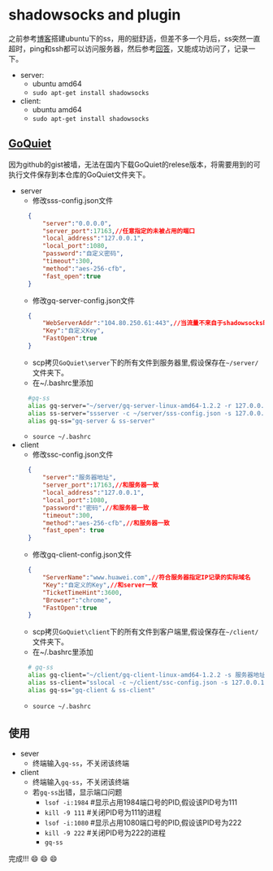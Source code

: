 # shadowsocks and plugin
之前参考[博客](https://www.mkswp.com/shadowsocks-server-setup/)搭建ubuntu下的ss，用的挺舒适，但差不多一个月后，ss突然一直超时，ping和ssh都可以访问服务器，然后参考[回答](https://github.com/shadowsocks/shadowsocks-windows/issues/2228)，又能成功访问了，记录一下。
- server: 
  - ubuntu amd64
  - `sudo apt-get install shadowsocks`
- client: 
  - ubuntu amd64
  - `sudo apt-get install shadowsocks`
## [GoQuiet](https://github.com/cbeuw/GoQuiet/wiki/GoQuiet)
因为github的gist被墙，无法在国内下载GoQuiet的relese版本，将需要用到的可执行文件保存到本仓库的GoQuiet文件夹下。

- server
  - 修改sss-config.json文件
  ```json
    {
        "server":"0.0.0.0",
        "server_port":17163,//任意指定的未被占用的端口
        "local_address":"127.0.0.1",
        "local_port":1080,
        "password":"自定义密码",
        "timeout":300,
        "method":"aes-256-cfb",
        "fast_open":true
    }
  ```
  - 修改gq-server-config.json文件
  ```json
    {
        "WebServerAddr":"104.80.250.61:443",//当流量不来自于shadowsocks时的重定向服务器，设置为客户端配置中ServerName域名的IP记录。
        "Key":"自定义Key",
        "FastOpen":true
    }
  ```
  - scp拷贝`GoQuiet\server`下的所有文件到服务器里,假设保存在`~/server/`文件夹下。
  - 在~/.bashrc里添加
  ```bash
    #gq-ss
    alias gq-server="~/server/gq-server-linux-amd64-1.2.2 -r 127.0.0.1:8388 -c gq-server-config.json"
    alias ss-server="ssserver -c ~/server/sss-config.json -s 127.0.0.1 -p 8388"#端口号和gq-server一致
    alias gq-ss="gq-server & ss-server"
  ```
  - `source ~/.bashrc`
- client
  - 修改ssc-config.json文件
  ```json
    {
        "server":"服务器地址",
        "server_port":17163,//和服务器一致
        "local_address":"127.0.0.1",
        "local_port":1080,
        "password":"密码",//和服务器一致
        "timeout":300,
        "method":"aes-256-cfb",//和服务器一致
        "fast_open": true
    }
  ```
  - 修改gq-client-config.json文件
  ```json
    {
        "ServerName":"www.huawei.com",//符合服务器指定IP记录的实际域名
        "Key":"自定义的Key",//和server一致
        "TicketTimeHint":3600,
        "Browser":"chrome",
        "FastOpen":true
    }
  ```
  - scp拷贝`GoQuiet\client`下的所有文件到客户端里,假设保存在`~/client/`文件夹下。
  - 在~/.bashrc里添加
  ```bash
    # gq-ss
    alias gq-client="~/client/gq-client-linux-amd64-1.2.2 -s 服务器地址 -l 1984 -c ~/client/gq-client-config.json"
    alias ss-client="sslocal -c ~/client/ssc-config.json -s 127.0.0.1 -p 1984 -l 1080"#-p的参数和gq-client里-l的参数一致
    alias gq-ss="gq-client & ss-client"
  ```
  - `source ~/.bashrc`

## 使用
- sever
  - 终端输入`gq-ss`，不关闭该终端
- client
  - 终端输入`gq-ss`，不关闭该终端
  - 若`gq-ss`出错，显示端口问题
    - `lsof -i:1984` #显示占用1984端口号的PID,假设该PID号为111
    - `kill -9 111` #关闭PID号为111的进程
    - `lsof -i:1080` #显示占用1080端口号的PID,假设该PID号为222
    - `kill -9 222` #关闭PID号为222的进程
    - `gq-ss`

完成!!! :smile: :smile: :smile:
